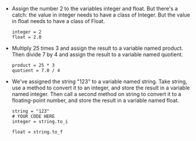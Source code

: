 - Assign the number 2 to the variables integer and float. But there's a catch: the value in integer needs to have a class of Integer. But the value in float needs to have a class of Float.

    ```
    integer = 2
    float = 2.0
    ```

- Multiply 25 times 3 and assign the result to a variable named product. Then divide 7 by 4 and assign the result to a variable named quotient.

    ```
    product = 25 * 3
    quotient = 7.0 / 4
    ```

- We've assigned the string "123" to a variable named string. Take string, use a method to convert it to an integer, and store the result in a variable named integer. Then call a second method on string to convert it to a floating-point number, and store the result in a variable named float.

    ```
    string = "123"
    # YOUR CODE HERE
    integer = string.to_i

    float = string.to_f
    ```

